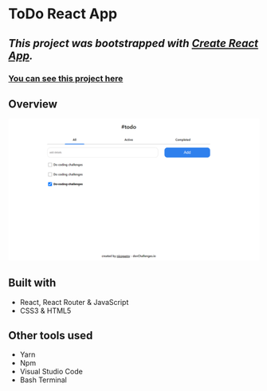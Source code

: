 # **ToDo React App**
## *This project was bootstrapped with [Create React App](https://github.com/facebook/create-react-app).*
### [You can see this project here](https://nicogamy-todo-react-app.netlify.app/)

## **Overview**
![screenshot](./screenshot.png)

## **Built with**
* React, React Router & JavaScript
* CSS3 & HTML5

## **Other tools used**
* Yarn
* Npm
* Visual Studio Code
* Bash Terminal